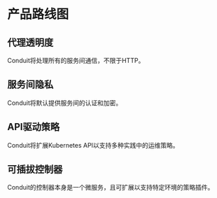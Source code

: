 # 产品路线图

## 代理透明度

Conduit将处理所有的服务间通信，不限于HTTP。

## 服务间隐私

Conduit将默认提供服务间的认证和加密。

## API驱动策略

Conduit将扩展Kubernetes API以支持多种实践中的运维策略。

## 可插拔控制器

Conduit的控制器本身是一个微服务，且可扩展以支持特定环境的策略插件。
